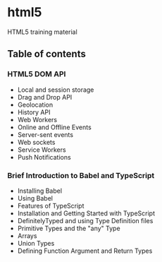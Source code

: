 # html5
HTML5 training material 

## Table of contents

### HTML5 DOM API
- Local and session storage
- Drag and Drop API
- Geolocation
- History API
- Web Workers
- Online and Offline Events
- Server-sent events
- Web sockets
- Service Workers
- Push Notifications

### Brief Introduction to Babel and TypeScript
- Installing Babel
- Using Babel
- Features of TypeScript
- Installation and Getting Started with TypeScript
- DefinitelyTyped and using Type Definition files
- Primitive Types and the "any" Type
- Arrays
- Union Types
- Defining Function Argument and Return Types